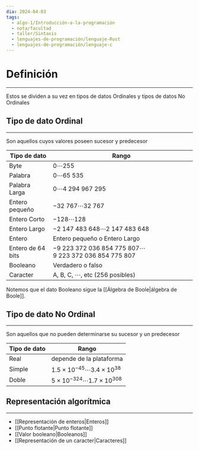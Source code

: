 ```yaml
---
dia: 2024-04-03
tags:
  - algo-1/Introducción-a-la-programación
  - nota/facultad
  - taller/Sintaxis
  - lenguajes-de-programación/lenguaje-Rust
  - lenguajes-de-programación/lenguaje-c
---
```

# Definición
---
Estos se dividen a su vez en tipos de datos Ordinales y tipos de datos No Ordinales

## Tipo de dato Ordinal
---
Son aquellos cuyos valores poseen sucesor y predecesor

| Tipo de dato        | Rango                                                         |
| ------------------- | ------------------------------------------------------------- |
| Byte                | $0 \cdots 255$                                                |
| Palabra             | $0 \cdots 65~535$                                             |
| Palabra Larga       | $0 \cdots 4~294~967~295$                                      |
| Entero pequeño      | $-32~767 \cdots 32~767$                                       |
| Entero Corto        | $-128 \cdots 128$                                             |
| Entero Largo        | $-2~147~483~648 \cdots 2~147~483~648$                         |
| Entero              | Entero pequeño o Entero Largo                                 |
| Entero de $64$ bits | $-9~223~372~036~854~775~807 \cdots 9~223~372~036~854~775~807$ |
| Booleano            | Verdadero o falso                                             |
| Caracter            | A, B, C, $\cdots$, etc ($256$ posibles)                       |

Notemos que el dato Booleano sigue la [[Álgebra de Boole|álgebra de Boole]].

## Tipo de dato No Ordinal
---
Son aquellos que no pueden determinarse su sucesor y un predecesor

| Tipo de dato | Rango                                           |
| ------------ | ----------------------------------------------- |
| Real         | depende de la plataforma                        |
| Simple       | $1.5 \times 10^{-45} \cdots 3.4 \times 10^{38}$ |
| Doble        | $5 \times 10^{-324} \cdots 1.7 \times 10^{308}$ |

## Representación algorítmica
---
* [[Representación de enteros|Enteros]]
* [[Punto flotante|Punto flotante]]
* [[Valor booleano|Booleanos]]
* [[Representación de un caracter|Caracteres]]